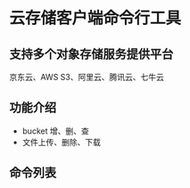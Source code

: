 # 云存储客户端命令行工具

## 支持多个对象存储服务提供平台
京东云、AWS S3、阿里云、腾讯云、七牛云

## 功能介绍
 - bucket 增、删、查
 - 文件上传、删除、下载

## 命令列表
